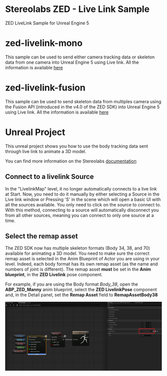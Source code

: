 # Stereolabs ZED - Live Link Sample
ZED LiveLink Sample for Unreal Engine 5

# zed-livelink-mono

This sample can be used to send either camera tracking data or skeleton data from one camera into Unreal Engine 5 using Live link.
All the information is available [here](zed-livelink-mono/README.md)


# zed-livelink-fusion

This sample can be used to send skeleton data from multiples camera using the Fusion API (introduced in the v4.0 of the ZED SDK) into Unreal Engine 5 using Live link.
All the information is available [here](zed-livelink-fusion/README.md)


# Unreal Project

This unreal project shows you how to use the body tracking data sent through live link to animate a 3D model.

You can find more information on the Stereolabs [documentation](https://www.stereolabs.com/docs/livelink/)


## Connect to a livelink Source

In the "LivelinkMap" level, it no longer automatically connects to a live link at Start. Now, you need to do it manually by either selecting a Source in the Live link window or Pressing 'S' in the scene which will open a basic UI with all the sources available. You only need to click on the source to connect to. With this method, connecting to a source will automatically disconnect you from all other sources, meaning you can connect to only one source at a time.


## Select the remap asset

The ZED SDK now has multiple skeleton formats (Body 34, 38, and 70) available for animating a 3D model.
You need to make sure the correct remap asset is selected in the Anim Blueprint of Actor you are using in your level. Indeed, each body format has its own remap asset (as the name and numbers of joint is different).
The remap asset **must** be set in the **Anim blueprint**, in the **ZED Livelink** pose component.

For example, if you are using the Body format *Body_38*, open the **ABP_ZED_Manny** anim blueprint, select the **ZED LivelinkPose** component and, in the Detail panel, set the **Remap Asset** field to **RemapAssetBody38**

![](UnrealProject/images/remap_asset_selection.PNG)